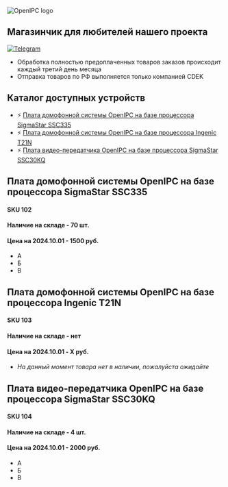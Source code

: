 ![OpenIPC logo][logo]

## Магазинчик для любителей нашего проекта

[![Telegram](https://openipc.org/images/telegram_button.svg)][telegram]

- Обработка полностью предоплаченных товаров заказов происходит каждый третий день месяца
- Отправка товаров по РФ выполняется только компанией CDEK


## Каталог доступных устройств
- ⚡ [Плата домофонной системы OpenIPC на базе процессора SigmaStar SSC335](/#плата-домофонной-системы-openipc-на-базе-процессора-sigmastar-ssc335)
- ⚡ [Плата домофонной системы OpenIPC на базе процессора Ingenic T21N](/#плата-домофонной-системы-openipc-на-базе-процессора-ingenic-t21n)
- ⚡ [Плата видео-передатчика OpenIPC на базе процессора SigmaStar SSC30KQ](/#плата-видео-передатчика-openipc-на-базе-процессора-sigmastar-ssc30kq)


## Плата домофонной системы OpenIPC на базе процессора SigmaStar SSC335
#### SKU 102
#### Наличие на складе - 70 шт.
#### Цена на 2024.10.01 - 1500 руб.

- А
- Б
- В


## Плата домофонной системы OpenIPC на базе процессора Ingenic T21N
#### SKU 103
#### Наличие на складе - нет
#### Цена на 2024.10.01 - X руб.

- _На данный момент товара нет в наличии, пожалуйста ожидайте_


## Плата видео-передатчика OpenIPC на базе процессора SigmaStar SSC30KQ
#### SKU 104
#### Наличие на складе - 4 шт.
#### Цена на 2024.10.01 - 2000 руб.

- А
- Б
- В


[logo]: https://openipc.org/assets/openipc-logo-black.svg
[telegram]: https://t.me/openipc_modding
[website]: https://openipc.org
